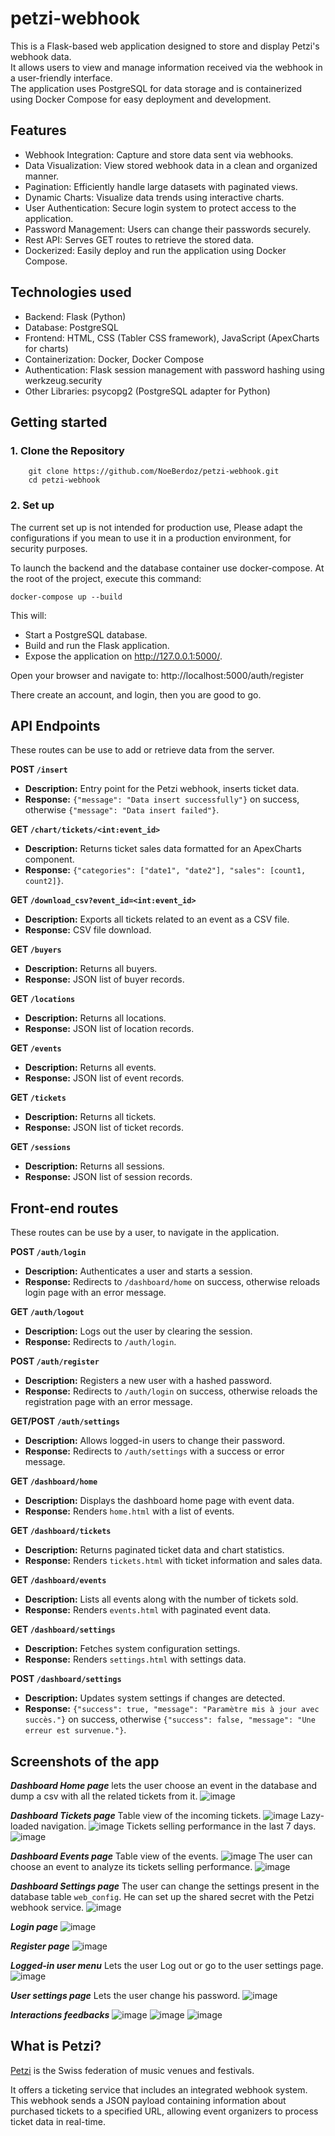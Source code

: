 # petzi-webhook

This is a Flask-based web application designed to store and display Petzi's webhook data.  
It allows users to view and manage information received via the webhook in a user-friendly interface.  
The application uses PostgreSQL for data storage and is containerized using Docker Compose for easy deployment and development.

## Features
- Webhook Integration: Capture and store data sent via webhooks.
- Data Visualization: View stored webhook data in a clean and organized manner.
- Pagination: Efficiently handle large datasets with paginated views.
- Dynamic Charts: Visualize data trends using interactive charts.
- User Authentication: Secure login system to protect access to the application.
- Password Management: Users can change their passwords securely.
- Rest API: Serves GET routes to retrieve the stored data.
- Dockerized: Easily deploy and run the application using Docker Compose.

## Technologies used
- Backend: Flask (Python)
- Database: PostgreSQL
- Frontend: HTML, CSS (Tabler CSS framework), JavaScript (ApexCharts for charts)
- Containerization: Docker, Docker Compose
- Authentication: Flask session management with password hashing using werkzeug.security
- Other Libraries: psycopg2 (PostgreSQL adapter for Python)

## Getting started
### 1. Clone the Repository

        git clone https://github.com/NoeBerdoz/petzi-webhook.git
        cd petzi-webhook

### 2. Set up
The current set up is not intended for production use, 
Please adapt the configurations if you mean to use it in a production environment, 
for security purposes.

To launch the backend and the database container use docker-compose.
At the root of the project, execute this command:
    
    docker-compose up --build

This will:
- Start a PostgreSQL database.
- Build and run the Flask application.
- Expose the application on http://127.0.0.1:5000/.

Open your browser and navigate to:
http://localhost:5000/auth/register

There create an account, and login, then you are good to go.

## API Endpoints
These routes can be use to add or retrieve data
from the server.

**POST `/insert`**
- **Description:** Entry point for the Petzi webhook, inserts ticket data.  
- **Response:** `{"message": "Data insert successfully"}` on success, otherwise `{"message": "Data insert failed"}`.

**GET `/chart/tickets/<int:event_id>`**
- **Description:** Returns ticket sales data formatted for an ApexCharts component.  
- **Response:** `{"categories": ["date1", "date2"], "sales": [count1, count2]}`.

**GET `/download_csv?event_id=<int:event_id>`**
- **Description:** Exports all tickets related to an event as a CSV file.  
- **Response:** CSV file download.

**GET `/buyers`**
- **Description:** Returns all buyers.  
- **Response:** JSON list of buyer records.

**GET `/locations`**
- **Description:** Returns all locations.  
- **Response:** JSON list of location records.

**GET `/events`**
- **Description:** Returns all events.  
- **Response:** JSON list of event records.

**GET `/tickets`**
- **Description:** Returns all tickets.  
- **Response:** JSON list of ticket records.

**GET `/sessions`**
- **Description:** Returns all sessions.  
- **Response:** JSON list of session records.

## Front-end routes
These routes can be use by a user, to navigate 
in the application.

**POST `/auth/login`**  
- **Description:** Authenticates a user and starts a session.  
- **Response:** Redirects to `/dashboard/home` on success, otherwise reloads login page with an error message.  

**GET `/auth/logout`**  
- **Description:** Logs out the user by clearing the session.  
- **Response:** Redirects to `/auth/login`.  

**POST `/auth/register`**  
- **Description:** Registers a new user with a hashed password.  
- **Response:** Redirects to `/auth/login` on success, otherwise reloads the registration page with an error message.  

**GET/POST `/auth/settings`**  
- **Description:** Allows logged-in users to change their password.  
- **Response:** Redirects to `/auth/settings` with a success or error message.  

**GET `/dashboard/home`**  
- **Description:** Displays the dashboard home page with event data.  
- **Response:** Renders `home.html` with a list of events.  

**GET `/dashboard/tickets`**  
- **Description:** Returns paginated ticket data and chart statistics.  
- **Response:** Renders `tickets.html` with ticket information and sales data.  

**GET `/dashboard/events`**  
- **Description:** Lists all events along with the number of tickets sold.  
- **Response:** Renders `events.html` with paginated event data.  

**GET `/dashboard/settings`**  
- **Description:** Fetches system configuration settings.  
- **Response:** Renders `settings.html` with settings data.  

**POST `/dashboard/settings`**  
- **Description:** Updates system settings if changes are detected.  
- **Response:** `{"success": true, "message": "Paramètre mis à jour avec succès."}` on success, otherwise `{"success": false, "message": "Une erreur est survenue."}`.  

## Screenshots of the app

**_Dashboard Home page_**
lets the user choose an event in the database and dump a csv with all the related tickets from it.
![image](https://github.com/user-attachments/assets/abce3008-487f-46e8-a3b1-e35d5c3404d7)

**_Dashboard Tickets page_**
Table view of the incoming tickets.
![image](https://github.com/user-attachments/assets/647872a0-780a-4b84-9626-eb9b368506c1)
Lazy-loaded navigation.
![image](https://github.com/user-attachments/assets/82f0a2b7-a711-4ca6-a01d-ec3bced626a8)
Tickets selling performance in the last 7 days.
![image](https://github.com/user-attachments/assets/eede1a70-bfa2-4184-9727-0f5463ef5669)

**_Dashboard Events page_**
Table view of the events.
![image](https://github.com/user-attachments/assets/50ad973f-77ef-45db-9354-242516213264)
The user can choose an event to analyze its tickets selling performance.
![image](https://github.com/user-attachments/assets/dbd1cffa-ec0b-487b-a4be-73f7fb24ec9a)

**_Dashboard Settings page_**
The user can change the settings present in the database table `web_config`.
He can set up the shared secret with the Petzi webhook service.
![image](https://github.com/user-attachments/assets/edd73352-d532-4ef3-a2ec-0b07a3402d7b)

**_Login page_**
![image](https://github.com/user-attachments/assets/088e58ce-20a6-40ca-9daa-89fc559af1ef)

**_Register page_**
![image](https://github.com/user-attachments/assets/b33a54c4-2339-4f8a-b94f-1c67d2830802)

**_Logged-in user menu_**
Lets the user Log out or go to the user settings page.
![image](https://github.com/user-attachments/assets/30d66f76-ee38-46db-bd50-9f7ac58c2977)

**_User settings page_**
Lets the user change his password.
![image](https://github.com/user-attachments/assets/8e6e3192-4696-48e3-9d6f-297b4bcd5cc4)

**_Interactions feedbacks_**
![image](https://github.com/user-attachments/assets/17f53dc6-099e-42db-bc0f-0d59fbc5e557)
![image](https://github.com/user-attachments/assets/d4e6ddbc-c4a9-4b4f-aede-c6f8fcd3e5c5)
![image](https://github.com/user-attachments/assets/4253da72-27aa-45ad-8a2a-6799b361a214)

## What is Petzi?
[Petzi](https://www.petzi.ch/) is the Swiss federation of music venues and festivals.

It offers a ticketing service that includes an integrated webhook system.
This webhook sends a JSON payload containing information about purchased tickets to a specified URL,
allowing event organizers to process ticket data in real-time. 













